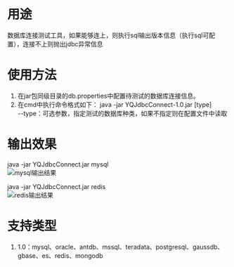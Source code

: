 # 用途
数据库连接测试工具，如果能够连上，则执行sql输出版本信息（执行sql可配置），连接不上则抛出jdbc异常信息
# 使用方法
1. 在jar包同级目录的db.properties中配置待测试的数据库连接信息。
2. 在cmd中执行命令格式如下：
java -jar YQJdbcConnect-1.0.jar [type]  
--type：可选参数，指定测试的数据库种类，如果不指定则在配置文件中读取  
# 输出效果
java -jar YQJdbcConnect.jar mysql  
![mysql输出结果](https://github.com/Yanqin25/imgServer/blob/master/jdbcConnect/mysql.png?raw=true)

java -jar YQJdbcConnect.jar redis  
![redis输出结果](https://github.com/Yanqin25/imgServer/blob/master/jdbcConnect/redis.png?raw=true)
# 支持类型
1. 1.0：mysql、oracle、antdb、mssql、teradata、postgresql、gaussdb、gbase、es、redis、mongodb    